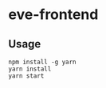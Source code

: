 eve-frontend
=======================

Usage
-----
```
npm install -g yarn
yarn install
yarn start

```


